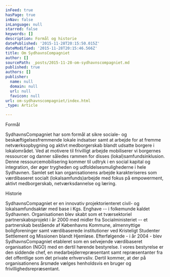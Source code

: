 ```yaml
---
inFeed: true
hasPage: true
inNav: false
inLanguage: null
starred: false
keywords: []
description: Formål og historie
datePublished: '2015-11-28T20:15:50.015Z'
dateModified: '2015-11-28T20:15:46.566Z'
title: Om SydhavnsCompagniet
author: []
sourcePath: _posts/2015-11-28-om-sydhavnscompagniet.md
published: true
authors: []
publisher:
  name: null
  domain: null
  url: null
  favicon: null
url: om-sydhavnscompagniet/index.html
_type: Article

---
```

Formål

SydhavnsCompagniet har som formål at sikre sociale- og beskæftigelsesfremmende lokale indsatser samt at arbejde for at fremme netværksopbygning og aktivt medborgerskab blandt udsatte borgere i lokalområdet. Ved at motivere til frivilligt arbejde mobiliserer vi borgernes ressourcer og danner således rammen for disses (lokal)samfundsinklusion. Denne ressourcemobilisering kommer til udtryk i en social kapital og integration, der øger trygheden og udfoldelsesmulighederne i hele Sydhavnen. Samlet set kan organisationens arbejde karakteriseres som værdibaseret socialt (lokalsamfunds)arbejde med fokus på empowerment, aktivt medborgerskab, netværksdannelse og læring.

Historie

SydhavnsCompagniet er en innovativ projektorienteret civil- og lokalsamfundsaktør med base i Kgs. Enghave -- i folkemunde kaldet Sydhavnen. Organisationen blev skabt som et tværsektoriel partnerskabsprojekt i år 2000 med midler fra Socialministeriet -- et partnerskab bestående af Københavns Kommune, almennyttige boligforeninger samt værdibaserede institutioner ved Kristeligt Studenter Settlement og Missionen blandt Hjemløse. Efterfølgende - i år 2004 - blev SydhavnsCompagniet etableret som en selvejende værdibaseret organisation (NGO) med en dertil hørende bestyrelse. I vores bestyrelse er den siddende chef, en medarbejderrepræsentant samt repræsentanter fra det offentlige som det private erhvervsliv. Dertil kommer, at der på organisationens årsmøde vælges henholdsvis en bruger og frivillighedsrepræsentant.